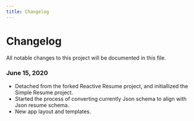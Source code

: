 ```yaml
---
title: Changelog
---
```


# Changelog

All notable changes to this project will be documented in this file.

### June 15, 2020

- Detached from the forked Reactive Resume project, and initiallized the Simple Resume project.
- Started the process of converting currently Json schema to align with Json resume schema.
- New app layout and templates.
